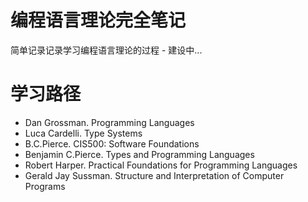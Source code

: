 # 编程语言理论完全笔记
简单记录记录学习编程语言理论的过程 - 建设中...

# 学习路径
- Dan Grossman. Programming Languages
- Luca Cardelli. Type Systems
- B.C.Pierce. CIS500: Software Foundations
- Benjamin C.Pierce. Types and Programming Languages
- Robert Harper. Practical Foundations for Programming Languages
- Gerald Jay Sussman. Structure and Interpretation of Computer Programs